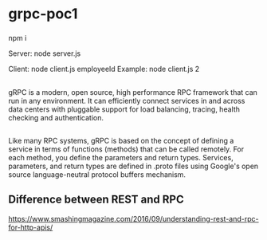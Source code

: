 # grpc-poc1

###
npm i

Server:
node server.js

Client:
node client.js employeeId
  Example: node client.js 2

##
gRPC is a modern, open source, high performance RPC framework that can run in any environment. It can efficiently connect services in and across data centers with pluggable support for load balancing, tracing, health checking and authentication.

##
Like many RPC systems, gRPC is based on the concept of defining a service in terms of functions (methods) that can be called remotely. For each method, you define the parameters and return types. Services, parameters, and return types are defined in .proto files using Google's open source language-neutral protocol buffers mechanism.


## Difference between REST and RPC
https://www.smashingmagazine.com/2016/09/understanding-rest-and-rpc-for-http-apis/
